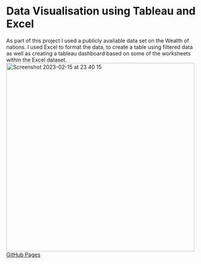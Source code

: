 # Data Visualisation using Tableau and Excel
As part of this project I used a publicly available data set on the Wealth of nations.  I used Excel to format the data, to create a table using filtered data as well as creating a tableau dashboard based on some of the worksheets within the Excel dataset.
<img width="500" alt="Screenshot 2023-02-15 at 23 40 15" src="https://user-images.githubusercontent.com/129383433/228820641-a523310f-cdf8-4739-8d3d-95382a2622b8.png">
[GitHub Pages](https://public.tableau.com/views/Assignment1-Nida-Dashboard2/WONDashboard1?:language=en-GB&publish=yes&:display_count=n&:origin=viz_share_link)

